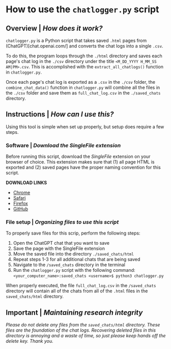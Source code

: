 # How to use the `chatlogger.py` script

## Overview | *How does it work?*
`chatlogger.py` is a Python script that takes saved `.html` pages from (ChatGPT)[chat.openai.com/] and converts the chat logs into a single `.csv`.

To do this, the program loops through the `./html` directory and saves each page's chat log in the `./csv` directory under the title `<M_DD_YYYY H_MM_SS AM|PM>.csv`. This is accomplished with the `extract_all_chatlogs()` function in `chatlogger.py`.

Once each page's chat log is exported as a `.csv` in the `./csv` folder, the `combine_chat_data()` function in `chatlogger.py` will combine all the files in the `./csv` folder and save them as `full_chat_log.csv` in the `./saved_chats` directory.

## Instructions | *How can I use this?*
Using this tool is simple when set up properly, but setup does require a few steps.

### Software | *Download the SingleFile extension*
Before running this script, download the *SingleFile* extension on your browser of choice. This extension makes sure that (1) all page HTML is exported and (2) saved pages have the proper naming convention for this script.

**DOWNLOAD LINKS**
- [Chrome](https://chrome.google.com/webstore/detail/singlefile/mpiodijhokgodhhofbcjdecpffjipkle?hl=en)
- [Safari](https://apps.apple.com/us/app/singlefile-for-safari/id6444322545)
- [Firefox](https://addons.mozilla.org/en-US/firefox/addon/single-file/)
- [GitHub](https://github.com/gildas-lormeau/SingleFile)

### File setup | *Organizing files to use this script*
To properly save files for this scrip, perform the following steps:
1. Open the ChatGPT chat that you want to save
2. Save the page with the SingleFile extension
3. Move the saved file into the directory `./saved_chats/html`
4. Repeat steps 1-3 for all additional chats that are being saved
5. Navigate to the `/saved_chats` directory in the terminal
6. Run the `chatlogger.py` script with the following command:
    `<your_computer_name>:saved_chats <username>$ python3 chatlogger.py`

When properly executed, the file `full_chat_log.csv` in the `/saved_chats` directory will contain all of the chats from all of the `.html` files in the `saved_chats/html` directory.

## Important | *Maintaining research integrity*
*Please do not delete any files from the `saved_chats/html` directory. These files are the foundation of the chat logs. Recovering deleted files in this directory is annoying and a waste of time, so just please keep hands off the delete key. Thank you.*
